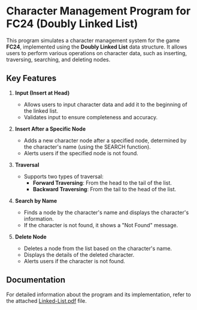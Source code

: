 # Character Management Program for FC24 (Doubly Linked List)

This program simulates a character management system for the game **FC24**, implemented using the **Doubly Linked List** data structure. It allows users to perform various operations on character data, such as inserting, traversing, searching, and deleting nodes.

## Key Features
1. **Input (Insert at Head)**  
   - Allows users to input character data and add it to the beginning of the linked list.
   - Validates input to ensure completeness and accuracy.

2. **Insert After a Specific Node**  
   - Adds a new character node after a specified node, determined by the character's name (using the SEARCH function).
   - Alerts users if the specified node is not found.

3. **Traversal**  
   - Supports two types of traversal:
     - **Forward Traversing**: From the head to the tail of the list.
     - **Backward Traversing**: From the tail to the head of the list.

4. **Search by Name**  
   - Finds a node by the character's name and displays the character's information.
   - If the character is not found, it shows a "Not Found" message.

5. **Delete Node**  
   - Deletes a node from the list based on the character's name.
   - Displays the details of the deleted character.
   - Alerts users if the character is not found.

## Documentation
For detailed information about the program and its implementation, refer to the attached [Linked-List.pdf](./Linked-List%20(สองทาง).pdf) file.
